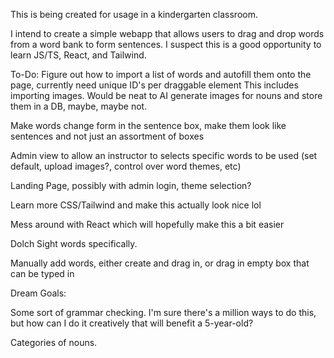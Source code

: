 This is being created for usage in a kindergarten classroom.

I intend to create a simple webapp that allows users to drag and drop words from a word bank to form sentences. I suspect this is a good opportunity to learn JS/TS, React, and Tailwind.

To-Do: Figure out how to import a list of words and autofill them onto the page, currently need unique ID's per draggable element This includes importing images. Would be neat to AI generate images for nouns and store them in a DB, maybe, maybe not.

Make words change form in the sentence box, make them look like sentences and not just an assortment of boxes

Admin view to allow an instructor to selects specific words to be used (set default, upload images?, control over word themes, etc)

Landing Page, possibly with admin login, theme selection?

Learn more CSS/Tailwind and make this actually look nice lol

Mess around with React which will hopefully make this a bit easier

Dolch Sight words specifically.

Manually add words, either create and drag in, or drag in empty box that can be typed in

Dream Goals: 

Some sort of grammar checking. I'm sure there's a million ways to do this, but how can I do it creatively that will benefit a 5-year-old? 

Categories of nouns.
